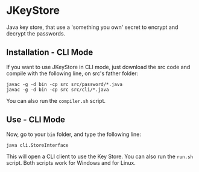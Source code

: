 # JKeyStore
Java key store, that use a 'something you own' secret to encrypt and decrypt the passwords.

## Installation - CLI Mode

If you want to use JKeyStore in CLI mode, just download the src code and compile with the following line, on src's father folder:

    javac -g -d bin -cp src src/password/*.java
    javac -g -d bin -cp src src/cli/*.java

You can also run the `compiler.sh` script.

## Use - CLI Mode

Now, go to your `bin` folder, and type the following line:

    java cli.StoreInterface

This will open a CLI client to use the Key Store. You can also run the `run.sh` script. Both scripts work for Windows and for Linux.
